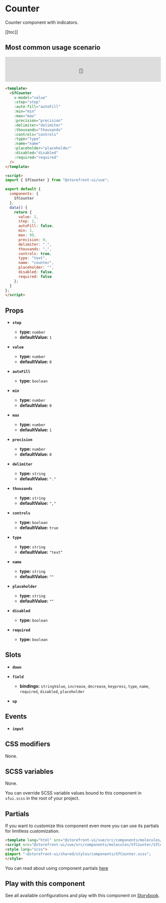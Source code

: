 # Counter

Counter component with indicators.


[[toc]]


## Most common usage scenario

<iframe src="https://deploy-preview-480--storefrontui-storybook.netlify.com/iframe.html?id=molecules-counter--common" style="width: 100%; border: 0; border-bottom: 1px solid #eee;height: 5rem"></iframe>

```html
<template>
  <SfCounter
    v-model="value"
    :step="step"
    :auto-fill="autoFill"
    :min="min"
    :max="max"
    :precision="precision"
    :delimiter="delimiter"
    :thousands="thousands"
    :controls="controls"
    :type="type"
    :name="name"
    :placeholder="placeholder"
    :disabled="disabled"
    :required="required"
  />
</template>

<script>
import { SfCounter } from "@storefront-ui/vue";

export default {
  components: {
    SfCounter
  },
  data() {
    return {
      value: 1,
      step: 1,
      autoFill: false,
      min: 1,
      max: 99,
      precision: 0,
      delimiter: ".",
      thousands: ",",
      controls: true,
      type: "text",
      name: "counter",
      placeholder: "",
      disabled: false,
      required: false
    };
  }
};
</script>
```


## Props

- **`step`**
  - **type:** `number`
  - **defaultValue:** `1`

- **`value`**
  - **type:** `number`
  - **defaultValue:** `0`

- **`autoFill`**
  - **type:** `boolean`

- **`min`**
  - **type:** `number`
  - **defaultValue:** `0`

- **`max`**
  - **type:** `number`
  - **defaultValue:** `1`

- **`precision`**
  - **type:** `number`
  - **defaultValue:** `0`

- **`delimiter`**
  - **type:** `string`
  - **defaultValue:** `"."`

- **`thousands`**
  - **type:** `string`
  - **defaultValue:** `","`

- **`controls`**
  - **type:** `boolean`
  - **defaultValue:** `true`

- **`type`**
  - **type:** `string`
  - **defaultValue:** `"text"`

- **`name`**
  - **type:** `string`
  - **defaultValue:** `""`

- **`placeholder`**
  - **type:** `string`
  - **defaultValue:** `""`

- **`disabled`**
  - **type:** `boolean`

- **`required`**
  - **type:** `boolean`


## Slots

- **`down`**

- **`field`**
  - **bindings:** `stringValue`, `increase`, `decrease`, `keypress`, `type`, `name`, `required`, `disabled`, `placeholder`

- **`up`**


## Events

- **`input`**


## CSS modifiers

None.


## SCSS variables

None.

You can override SCSS variable values bound to this component in `sfui.scss` in the root of your project.


<!-- No _internal components -->


## Partials

If you want to customize this component even more you can use its partials for limitless customization.

```html
<template lang="html" src="@storefront-ui/vue/src/components/molecules/SfCounter/SfCounter.html"></template>
<script src="@storefront-ui/vue/src/components/molecules/SfCounter/SfCounter.js"></script>
<style lang="scss">
@import "~@storefront-ui/shared/styles/components/SfCounter.scss";
</style>
```

You can read about using component partials [here](docs.storefrontui.io/customization)


## Play with this component

See all available configurations and play with this component on <a href="https://storybook.storefrontui.io/?path=/story/molecules-counter--common">Storybook</a>.
